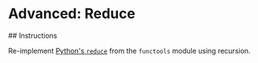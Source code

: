 # Advanced: Reduce

## Instructions

Re-implement [Python's `reduce`](https://docs.python.org/3/library/functools.html#functools.reduce) from the `functools` module using recursion.